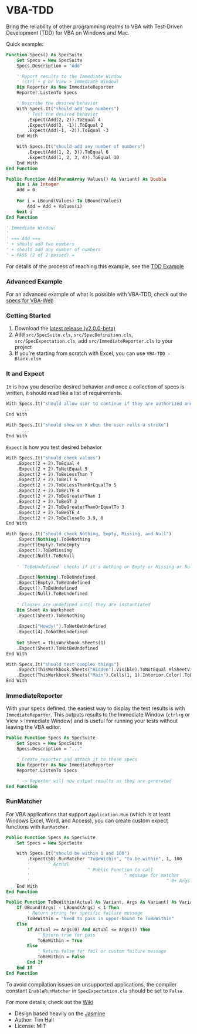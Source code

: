 VBA-TDD
=======

Bring the reliability of other programming realms to VBA with Test-Driven Development (TDD) for VBA on Windows and Mac.

Quick example:

```vb
Function Specs() As SpecSuite
    Set Specs = New SpecSuite
    Specs.Description = "Add"

    ' Report results to the Immediate Window
    ' (ctrl + g or View > Immediate Window)
    Dim Reporter As New ImmediateReporter
    Reporter.ListenTo Specs

    ' Describe the desired behavior
    With Specs.It("should add two numbers")
        ' Test the desired behavior
        .Expect(Add(2, 2)).ToEqual 4
        .Expect(Add(3, -1)).ToEqual 2
        .Expect(Add(-1, -2)).ToEqual -3
    End With

    With Specs.It("should add any number of numbers")
        .Expect(Add(1, 2, 3)).ToEqual 6
        .Expect(Add(1, 2, 3, 4)).ToEqual 10
    End With
End Function

Public Function Add(ParamArray Values() As Variant) As Double
    Dim i As Integer
    Add = 0
    
    For i = LBound(Values) To UBound(Values)
        Add = Add + Values(i)
    Next i
End Function

' Immediate Window:
'
' === Add ===
' + should add two numbers
' + should add any number of numbers
' = PASS (2 of 2 passed) =
```

For details of the process of reaching this example, see the [TDD Example](https://github.com/VBA-tools/VBA-TDD/wiki/TDD-Example)

### Advanced Example

For an advanced example of what is possible with VBA-TDD, check out the [specs for VBA-Web](https://github.com/VBA-tools/VBA-Web/tree/master/specs)

### Getting Started

1. Download the [latest release (v2.0.0-beta)](https://github.com/VBA-tools/VBA-TDD/releases)
2. Add `src/SpecSuite.cls`, `src/SpecDefinition.cls`, `src/SpecExpectation.cls`, add `src/ImmediateReporter.cls` to your project
3. If you're starting from scratch with Excel, you can use `VBA-TDD - Blank.xlsm`

### It and Expect

`It` is how you describe desired behavior and once a collection of specs is written, it should read like a list of requirements.

```vb
With Specs.It("should allow user to continue if they are authorized and up-to-date")
    ' ...
End With

With Specs.It("should show an X when the user rolls a strike")
    ' ...
End With
```

`Expect` is how you test desired behavior 

```vb
With Specs.It("should check values")
    .Expect(2 + 2).ToEqual 4
    .Expect(2 + 2).ToNotEqual 5
    .Expect(2 + 2).ToBeLessThan 7
    .Expect(2 + 2).ToBeLT 6
    .Expect(2 + 2).ToBeLessThanOrEqualTo 5
    .Expect(2 + 2).ToBeLTE 4
    .Expect(2 + 2).ToBeGreaterThan 1
    .Expect(2 + 2).ToBeGT 2
    .Expect(2 + 2).ToBeGreaterThanOrEqualTo 3
    .Expect(2 + 2).ToBeGTE 4
    .Expect(2 + 2).ToBeCloseTo 3.9, 0
End With

With Specs.It("should check Nothing, Empty, Missing, and Null")
    .Expect(Nothing).ToBeNothing
    .Expect(Empty).ToBeEmpty
    .Expect().ToBeMissing
    .Expect(Null).ToBeNull
    
    ' `ToBeUndefined` checks if it's Nothing or Empty or Missing or Null

    .Expect(Nothing).ToBeUndefined
    .Expect(Empty).ToBeUndefined
    .Expect().ToBeUndefined
    .Expect(Null).ToBeUndefined
    
    ' Classes are undefined until they are instantiated
    Dim Sheet As Worksheet
    .Expect(Sheet).ToBeNothing
    
    .Expect("Howdy!").ToNotBeUndefined
    .Expect(4).ToNotBeUndefined
    
    Set Sheet = ThisWorkbook.Sheets(1)
    .Expect(Sheet).ToNotBeUndefined
End With

With Specs.It("should test complex things")
    .Expect(ThisWorkbook.Sheets("Hidden").Visible).ToNotEqual XlSheetVisibility.xlSheetVisible
    .Expect(ThisWorkbook.Sheets("Main").Cells(1, 1).Interior.Color).ToEqual RGB(255, 0, 0)
End With
```

### ImmediateReporter

With your specs defined, the easiest way to display the test results is with `ImmediateReporter`. This outputs results to the Immediate Window (`ctrl+g` or View > Immediate Window) and is useful for running your tests without leaving the VBA editor.

```vb
Public Function Specs As SpecSuite
    Set Specs = New SpecSuite
    Specs.Description = "..."

    ' Create reporter and attach it to these specs
    Dim Reporter As New ImmediateReporter
    Reporter.ListenTo Specs

    ' -> Reporter will now output results as they are generated
End Function
```

### RunMatcher

For VBA applications that support `Application.Run` (which is at least Windows Excel, Word, and Access), you can create custom expect functions with `RunMatcher`.

```vb
Public Function Specs As SpecSuite
    Set Specs = New SpecSuite

    With Specs.It("should be within 1 and 100")
        .Expect(50).RunMatcher "ToBeWithin", "to be within", 1, 100
        '       ^ Actual
        '                      ^ Public Function to call
        '                                    ^ message for matcher
        '                                                    ^ 0+ Args to pass to matcher
    End With
End Function

Public Function ToBeWithin(Actual As Variant, Args As Variant) As Variant
    If UBound(Args) - LBound(Args) < 1 Then
        ' Return string for specific failure message
        ToBeWithin = "Need to pass in upper-bound to ToBeWithin"
    Else
        If Actual >= Args(0) And Actual <= Args(1) Then
            ' Return true for pass
            ToBeWithin = True
        Else
            ' Return false for fail or custom failure message
            ToBeWithin = False
        End If
    End If
End Function
```

To avoid compilation issues on unsupported applications, the compiler constant `EnableRunMatcher` in `SpecExpectation.cls` should be set to `False`.

For more details, check out the [Wiki](https://github.com/VBA-tools/VBA-TDD/wiki)

- Design based heavily on the [Jasmine](https://jasmine.github.io/)
- Author: Tim Hall
- License: MIT
